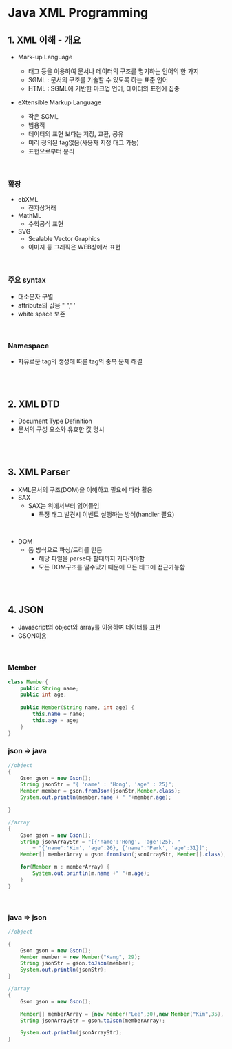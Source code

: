 # Java XML Programming

## 1. XML 이해 - 개요

- Mark-up Language
  - 태그 등을 이용하여 문서나 데이터의 구조를 명기하는 언어의 한 가지
  - SGML : 문서의 구조를 기술할 수 있도록 하는 표준 언어
  - HTML : SGML에 기반한 마크업 언어, 데이터의 표현에 집중

- eXtensible Markup Language
  - 작은 SGML
  - 범용적
  - 데이터의 표현 보다는 저장, 교환, 공유
  - 미리 정의된 tag없음(사용자 지정 태그 가능)
  - 표현으로부터 분리

<br>

### 확장

- ebXML
  - 전자상거래
- MathML
  - 수학공식 표현
- SVG
  - Scalable Vector Graphics
  - 이미지 등 그래픽은 WEB상에서 표현



<br>

### 주요 syntax

- 대소문자 구별
- attribute의 값음 " ",' '
- white space 보존



<br>

### Namespace

- 자유로운 tag의 생성에 따른 tag의 중복 문제 해결

<br>

<br>

## 2. XML DTD

- Document Type Definition
- 문서의 구성 요소와 유효한 값 명시

<br>

<br>

## 3. XML Parser

- XML문서의 구조(DOM)을 이해하고 필요에 따라 활용
- SAX
  - SAX는 위에서부터 읽어들임 
    - 특정 태그 발견시 이벤트 실행하는 방식(handler 필요)

<br>

- DOM
  - 돔 방식으로 파싱/트리를 만듬 
    - 해당 파일을 parse다 할때까지 기다려야함
    - 모든 DOM구조를 알수있기 때문에 모든 태그에 접근가능함

<br>

<br>

## 4. JSON

- Javascript의 object와 array를 이용하여 데이터를 표현
- GSON이용

<br>

### Member

```java
class Member{
	public String name;
	public int age;
	
	public Member(String name, int age) {
		this.name = name;
		this.age = age;
	}
}
```



### json => java

```java
//object
{
    Gson gson = new Gson();
    String jsonStr = "{ 'name' : 'Hong', 'age' : 25}";
    Member member = gson.fromJson(jsonStr,Member.class);
    System.out.println(member.name + " "+member.age);

}

//array
{
    Gson gson = new Gson();
    String jsonArrayStr = "[{'name':'Hong', 'age':25}, "
        + "{'name':'Kim', 'age':26}, {'name':'Park', 'age':31}]";
    Member[] memberArray = gson.fromJson(jsonArrayStr, Member[].class);

    for(Member m : memberArray) {
        System.out.println(m.name +" "+m.age);
    }
}
```

<br>

### java => json

```java
//object

{
    Gson gson = new Gson();
    Member member = new Member("Kang", 29);
    String jsonStr = gson.toJson(member);
    System.out.println(jsonStr);
}

//array
{
    Gson gson = new Gson();

    Member[] memberArray = {new Member("Lee",30),new Member("Kim",35), new Member("Part",40)};
    String jsonArrayStr = gson.toJson(memberArray);

    System.out.println(jsonArrayStr);
}
```

